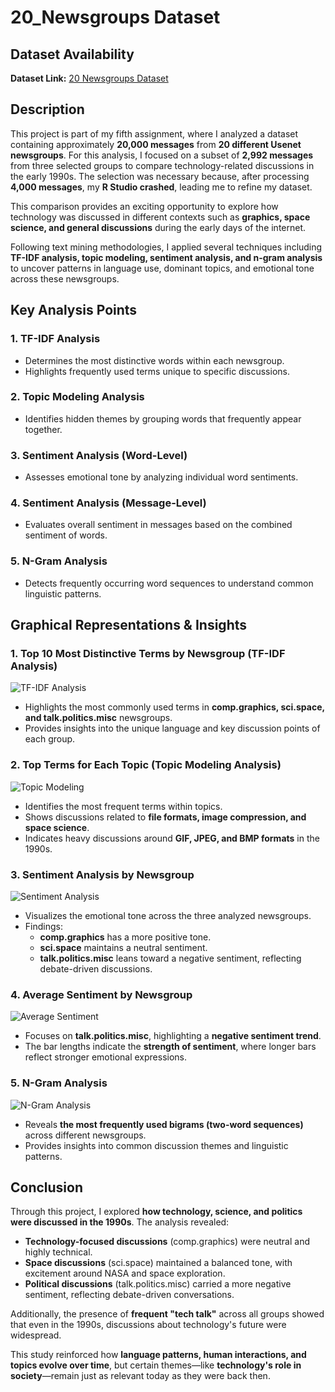 # 20_Newsgroups Dataset

## Dataset Availability
**Dataset Link:** [20 Newsgroups Dataset](https://www.kaggle.com/datasets/crawford/20-newsgroups)

## Description
This project is part of my fifth assignment, where I analyzed a dataset containing approximately **20,000 messages** from **20 different Usenet newsgroups**. For this analysis, I focused on a subset of **2,992 messages** from three selected groups to compare technology-related discussions in the early 1990s. The selection was necessary because, after processing **4,000 messages**, my **R Studio crashed**, leading me to refine my dataset.

This comparison provides an exciting opportunity to explore how technology was discussed in different contexts such as **graphics, space science, and general discussions** during the early days of the internet. 

Following text mining methodologies, I applied several techniques including **TF-IDF analysis, topic modeling, sentiment analysis, and n-gram analysis** to uncover patterns in language use, dominant topics, and emotional tone across these newsgroups.

## Key Analysis Points

### 1. TF-IDF Analysis
- Determines the most distinctive words within each newsgroup.
- Highlights frequently used terms unique to specific discussions.

### 2. Topic Modeling Analysis
- Identifies hidden themes by grouping words that frequently appear together.

### 3. Sentiment Analysis (Word-Level)
- Assesses emotional tone by analyzing individual word sentiments.

### 4. Sentiment Analysis (Message-Level)
- Evaluates overall sentiment in messages based on the combined sentiment of words.

### 5. N-Gram Analysis
- Detects frequently occurring word sequences to understand common linguistic patterns.

## Graphical Representations & Insights

### **1. Top 10 Most Distinctive Terms by Newsgroup (TF-IDF Analysis)**
![TF-IDF Analysis](https://github.com/user-attachments/assets/b6ae19c3-8a21-427d-8f48-0daab6eba59d)
- Highlights the most commonly used terms in **comp.graphics, sci.space, and talk.politics.misc** newsgroups.
- Provides insights into the unique language and key discussion points of each group.

### **2. Top Terms for Each Topic (Topic Modeling Analysis)**
![Topic Modeling](https://github.com/user-attachments/assets/88d1c033-607e-4485-bac6-9f44cddb8a69)
- Identifies the most frequent terms within topics.
- Shows discussions related to **file formats, image compression, and space science**.
- Indicates heavy discussions around **GIF, JPEG, and BMP formats** in the 1990s.

### **3. Sentiment Analysis by Newsgroup**
![Sentiment Analysis](https://github.com/user-attachments/assets/a7ed280c-fadd-454d-8973-3330dcad0a95)
- Visualizes the emotional tone across the three analyzed newsgroups.
- Findings:
  - **comp.graphics** has a more positive tone.
  - **sci.space** maintains a neutral sentiment.
  - **talk.politics.misc** leans toward a negative sentiment, reflecting debate-driven discussions.

### **4. Average Sentiment by Newsgroup**
![Average Sentiment](https://github.com/user-attachments/assets/3bf5aae9-de5f-485b-a57b-6fedd5487435)
- Focuses on **talk.politics.misc**, highlighting a **negative sentiment trend**.
- The bar lengths indicate the **strength of sentiment**, where longer bars reflect stronger emotional expressions.

### **5. N-Gram Analysis**
![N-Gram Analysis](https://github.com/user-attachments/assets/9a486fc6-4f52-44ae-932a-979daa785cb5)
- Reveals **the most frequently used bigrams (two-word sequences)** across different newsgroups.
- Provides insights into common discussion themes and linguistic patterns.

## Conclusion
Through this project, I explored **how technology, science, and politics were discussed in the 1990s**. The analysis revealed:
- **Technology-focused discussions** (comp.graphics) were neutral and highly technical.
- **Space discussions** (sci.space) maintained a balanced tone, with excitement around NASA and space exploration.
- **Political discussions** (talk.politics.misc) carried a more negative sentiment, reflecting debate-driven conversations.

Additionally, the presence of **frequent "tech talk"** across all groups showed that even in the 1990s, discussions about technology's future were widespread. 

This study reinforced how **language patterns, human interactions, and topics evolve over time**, but certain themes—like **technology's role in society**—remain just as relevant today as they were back then.


